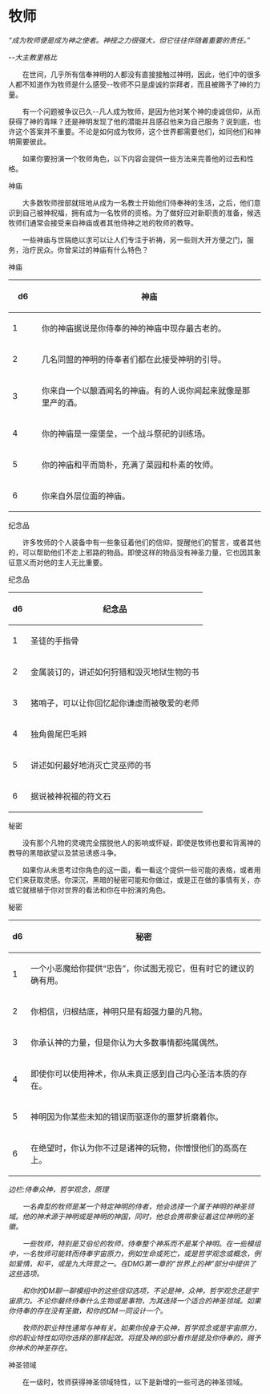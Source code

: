 # 牧师

&#x20;_“成为牧师便是成为神之使者。神授之力很强大，但它往往伴随着重要的责任。”_

&#x20;  _--大主教里格比_

　　在世间，几乎所有信奉神明的人都没有直接接触过神明，因此，他们中的很多人都不知道作为牧师是什么感受--牧师不只是虔诚的崇拜者，而且被赐予了神的力量。

　　有一个问题被争议已久--凡人成为牧师，是因为他对某个神的虔诚信仰，从而获得了神的青睐？还是神明发现了他的潜能并且感召他来为自己服务？说到底，也许这个答案并不重要。不论是如何成为牧师，这个世界都需要他们，如同他们和神明需要彼此。

　　如果你要扮演一个牧师角色，以下内容会提供一些方法来完善他的过去和性格。

神庙

　　大多数牧师按部就班地从成为一名教士开始他们侍奉神的生活，之后，他们意识到自己被神祝福，拥有成为一名牧师的资格。为了做好应对新职责的准备，候选牧师们通常会接受来自神庙或者其他侍神之地的牧师的教导。

　　一些神庙与世隔绝以求可以让人们专注于祈祷，另一些则大开方便之门，服务，治疗民众。你曾呆过的神庙有什么特色？

&#x20; 神庙

| <p> </p><p>d6  </p>   | <p> </p><p>神庙</p>                              |
| --------------------- | ---------------------------------------------- |
| <p> </p><p>   1　　</p> | <p> </p><p>你的神庙据说是你侍奉的神的神庙中现存最古老的。</p>         |
| <p> </p><p>   2　　</p> | <p> </p><p>几名同盟的神明的侍奉者们都在此接受神明的引导。</p>         |
| <p> </p><p>   3　　</p> | <p> </p><p>你来自一个以酿酒闻名的神庙。有的人说你闻起来就像是那里产的酒。</p> |
| <p> </p><p>   4　　</p> | <p> </p><p>你的神庙是一座堡垒，一个战斗祭祀的训练场。</p>           |
| <p> </p><p>   5　　</p> | <p> </p><p>你的神庙和平而简朴，充满了菜园和朴素的牧师。</p>          |
| <p> </p><p>   6　　</p> | <p> </p><p>你来自外层位面的神庙。</p>                     |

纪念品

　　许多牧师的个人装备中有一些象征着他们的信仰，提醒他们的誓言，或者其他的，可以帮助他们不走上邪路的物品。即使这样的物品没有神圣力量，它也因其象征意义而对他的主人无比重要。

&#x20;  纪念品

| <p> </p><p>   d6   </p> | <p> </p><p>纪念品</p>                   |
| ----------------------- | ------------------------------------ |
| <p> </p><p>1</p>        | <p> </p><p>圣徒的手指骨</p>                |
| <p> </p><p>2</p>        | <p> </p><p>金属装订的，讲述如何狩猎和毁灭地狱生物的书</p> |
| <p> </p><p>3</p>        | <p> </p><p>猪哨子，可以让你回忆起你谦虚而被敬爱的老师</p> |
| <p> </p><p>4</p>        | <p> </p><p>独角兽尾巴毛辫</p>               |
| <p> </p><p>5</p>        | <p> </p><p> 讲述如何最好地消灭亡灵巫师的书</p>      |
| <p> </p><p>6</p>        | <p> </p><p>据说被神祝福的符文石</p>            |

秘密

　　没有那个凡物的灵魂完全摆脱他人的影响或怀疑，即使是牧师也要和背离神的教导的黑暗欲望以及禁忌诱惑斗争。

　　如果你从未思考过你角色的这一面，看一看这个提供一些可能的表格，或者用它们来获取灵感。你深沉，黑暗的秘密可能和你做过，或是正在做的事情有关，亦或它就根植于你对世界的看法和你在中扮演的角色。

秘密

| <p> </p><p>   d6   </p> | <p> </p><p>秘密</p>                                |
| ----------------------- | ------------------------------------------------ |
| <p> </p><p>1</p>        | <p> </p><p>一个小恶魔给你提供“忠告”，你试图无视它，但有时它的建议的确有用。</p> |
| <p> </p><p>2</p>        | <p> </p><p>你相信，归根结底，神明只是有超强力量的凡物。</p>            |
| <p> </p><p>3</p>        | <p> </p><p>你承认神的力量，但是你认为大多数事情都纯属偶然。</p>          |
| <p> </p><p>4</p>        | <p> </p><p>即使你可以使用神术，你从未真正感到自己内心圣洁本质的存在。</p>     |
| <p> </p><p>5</p>        | <p> </p><p>神明因为你某些未知的错误而驱逐你的噩梦折磨着你。</p>          |
| <p> </p><p>6</p>        | <p> </p><p>在绝望时，你认为你不过是诸神的玩物，你憎恨他们的高高在上。</p>     |

_边栏:侍奉众神，哲学观念，原理_

　　_一名典型的牧师是某一个特定神明的侍者，他会选择一个属于神明的神圣领域。他的神术源于神明或是神明的神国，同时，他总会携带象征着这位神明的圣徽。_

　　_一些牧师，特别是艾伯伦的牧师，侍奉整个神系而不是某个神明。在一些模组中，一名牧师可能转而侍奉宇宙原力，例如生命或死亡，或是哲学观念或概念，例如爱情，和平，或是九大阵营之一。在DMG第一章的“世界上的神”部分中提供了这些选项。_

　　_和你的DM聊一聊模组中的这些信仰选项，不论是神，众神，哲学观念还是宇宙原力。不论你最终侍奉什么生物或是事物，为其选择一个适合的神圣领域。如果你侍奉的存在没有圣徽，和你的DM一同设计一个。_

　　_牧师的职业特性通常与神有关。如果你投身于众神，哲学观念或是宇宙原力，你的职业特性如同你选择的那样起效。将提及神的部分看作是提及你侍奉的，赐予你神术的神圣存在。_

神圣领域

　　在一级时，牧师获得神圣领域特性，以下是新增的一些可选的神圣领域。
